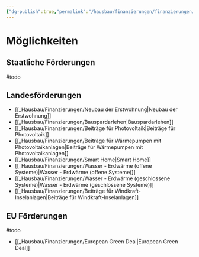 ```yaml
---
{"dg-publish":true,"permalink":"/hausbau/finanzierungen/finanzierungen/"}
---
```


# Möglichkeiten

## Staatliche Förderungen
#todo

## Landesförderungen
- [[_Hausbau/Finanzierungen/Neubau der Erstwohnung|Neubau der Erstwohnung]]
- [[_Hausbau/Finanzierungen/Bauspardarlehen|Bauspardarlehen]]
- [[_Hausbau/Finanzierungen/Beiträge für Photovoltaik|Beiträge für Photovoltaik]]
- [[_Hausbau/Finanzierungen/Beiträge für Wärmepumpen mit Photovoltaikanlagen|Beiträge für Wärmepumpen mit Photovoltaikanlagen]]
- [[_Hausbau/Finanzierungen/Smart Home|Smart Home]]
- [[_Hausbau/Finanzierungen/Wasser - Erdwärme (offene Systeme)|Wasser - Erdwärme (offene Systeme)]]
- [[_Hausbau/Finanzierungen/Wasser - Erdwärme (geschlossene Systeme)|Wasser - Erdwärme (geschlossene Systeme)]]
- [[_Hausbau/Finanzierungen/Beiträge für Windkraft-Inselanlagen|Beiträge für Windkraft-Inselanlagen]]

## EU Förderungen
#todo
- [[_Hausbau/Finanzierungen/European Green Deal|European Green Deal]]
